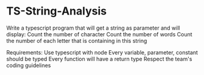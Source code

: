 # TS-String-Analysis

Write a typescript program that will get a string as parameter and will display: Count the number of character
Count the number of words
Count the number of each letter that is containing in this string

Requirements:
Use typescript with node
Every variable, parameter, constant should be typed Every function will have a return type
Respect the team's coding guidelines
